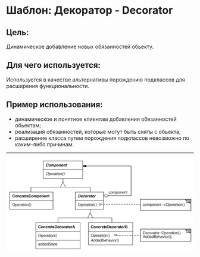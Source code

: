 Шаблон: Декоратор - Decorator
==================================================

##  Цель:
Динамическое добавление новых обязанностей обьекту.


##  Для чего используется:
Используется в качестве альтернативы порождению подклассов для расширения функциональности.


##  Пример использования:
- динамическое и понятное клиентам добавления обязанностей обьектам;
- реализация обязанностей, которые могут быть сняты с обьекта;
- расширение класса путем порождения подклассов невозможно по каким-либо причинам.
 

--------------------------------------------------
![Alt text](./etc/decorator.png?raw=true "Decorator")
